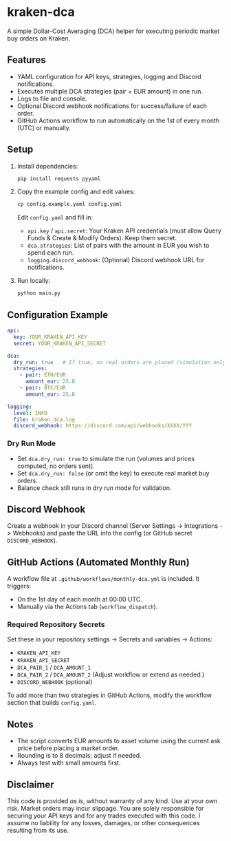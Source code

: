 # kraken-dca

A simple Dollar-Cost Averaging (DCA) helper for executing periodic market buy orders on Kraken.

## Features

- YAML configuration for API keys, strategies, logging and Discord notifications.
- Executes multiple DCA strategies (pair + EUR amount) in one run.
- Logs to file and console.
- Optional Discord webhook notifications for success/failure of each order.
- GitHub Actions workflow to run automatically on the 1st of every month (UTC) or manually.

## Setup

1. Install dependencies:

    ```bash
    pip install requests pyyaml
    ```

2. Copy the example config and edit values:

    ```bash
    cp config.example.yaml config.yaml
    ```

    Edit `config.yaml` and fill in:

    - `api.key` / `api.secret`: Your Kraken API credentials (must allow Query Funds & Create & Modify Orders). Keep them secret.
    - `dca.strategies`: List of pairs with the amount in EUR you wish to spend each run.
    - `logging.discord_webhook`: (Optional) Discord webhook URL for notifications.

3. Run locally:

    ```bash
    python main.py
    ```

## Configuration Example

```yaml
api:
  key: YOUR_KRAKEN_API_KEY
  secret: YOUR_KRAKEN_API_SECRET

dca:
  dry_run: true   # If true, no real orders are placed (simulation only)
  strategies:
    - pair: ETH/EUR
      amount_eur: 25.0
    - pair: BTC/EUR
      amount_eur: 25.0

logging:
  level: INFO
  file: kraken_dca.log
  discord_webhook: https://discord.com/api/webhooks/XXXX/YYY
```

### Dry Run Mode

- Set `dca.dry_run: true` to simulate the run (volumes and prices computed, no orders sent).
- Set `dca.dry_run: false` (or omit the key) to execute real market buy orders.
- Balance check still runs in dry run mode for validation.

## Discord Webhook

Create a webhook in your Discord channel (Server Settings -> Integrations -> Webhooks) and paste the URL into the config (or GitHub secret `DISCORD_WEBHOOK`).

## GitHub Actions (Automated Monthly Run)

A workflow file at `.github/workflows/monthly-dca.yml` is included. It triggers:

- On the 1st day of each month at 00:00 UTC.
- Manually via the Actions tab (`workflow_dispatch`).

### Required Repository Secrets

Set these in your repository settings -> Secrets and variables -> Actions:

- `KRAKEN_API_KEY`
- `KRAKEN_API_SECRET`
- `DCA_PAIR_1` / `DCA_AMOUNT_1`
- `DCA_PAIR_2` / `DCA_AMOUNT_2` (Adjust workflow or extend as needed.)
- `DISCORD_WEBHOOK` (optional)

To add more than two strategies in GitHub Actions, modify the workflow section that builds `config.yaml`.

## Notes

- The script converts EUR amounts to asset volume using the current ask price before placing a market order.
- Rounding is to 8 decimals; adjust if needed.
- Always test with small amounts first.

## Disclaimer

This code is provided *as is*, without warranty of any kind. Use at your own risk. Market orders may incur slippage. You are solely responsible for securing your API keys and for any trades executed with this code. I assume no liability for any losses, damages, or other consequences resulting from its use.
